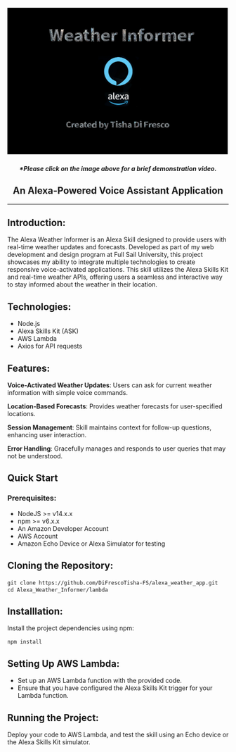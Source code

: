 [![Alexa-Powered](./assets/alexa_cover.png)](https://youtu.be/Tz7fY6tI_EY)

<h5 align="center">*Please click on the image above for a brief demonstration video.</h5>

<h2 align="center">An Alexa-Powered Voice Assistant Application</h2>

 <hr>

## Introduction:
The Alexa Weather Informer is an Alexa Skill designed to provide users with real-time weather updates and forecasts. Developed as part of my web development and design program at Full Sail University, this project showcases my ability to integrate multiple technologies to create responsive voice-activated applications. This skill utilizes the Alexa Skills Kit and real-time weather APIs, offering users a seamless and interactive way to stay informed about the weather in their location.

## Technologies:
* Node.js
* Alexa Skills Kit (ASK)
* AWS Lambda
* Axios for API requests

## Features:
**Voice-Activated Weather Updates**: Users can ask for current weather information with simple voice commands.

**Location-Based Forecasts**: Provides weather forecasts for user-specified locations.

**Session Management**: Skill maintains context for follow-up questions, enhancing user interaction.

**Error Handling**: Gracefully manages and responds to user queries that may not be understood.

## Quick Start

### Prerequisites:
* NodeJS >= v14.x.x
* npm >= v6.x.x
* An Amazon Developer Account
* AWS Account
* Amazon Echo Device or Alexa Simulator for testing

## Cloning the Repository:

```
git clone https://github.com/DiFrescoTisha-FS/alexa_weather_app.git
cd Alexa_Weather_Informer/lambda
```

## Installlation:

Install the project dependencies using npm:
```
npm install
```

## Setting Up AWS Lambda:
* Set up an AWS Lambda function with the provided code.
* Ensure that you have configured the Alexa Skills Kit trigger for your Lambda function.

## Running the Project:
Deploy your code to AWS Lambda, and test the skill using an Echo device or the Alexa Skills Kit simulator.

